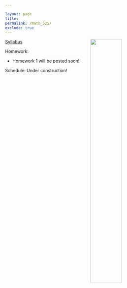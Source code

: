 ```yaml
---

layout: page
title: 
permalink: /math_525/
exclude: true
---
```


<img src='EC.png' style="float:right; width:45%; margin:0px;"/>  


[Syllabus](https://drive.google.com/open?id=1--OWL5vU-uHG7y1wGnjXO4-1MUySs42O&usp=drive_fs)

Homework: 
* Homework 1 will be posted soon!

Schedule: Under construction!